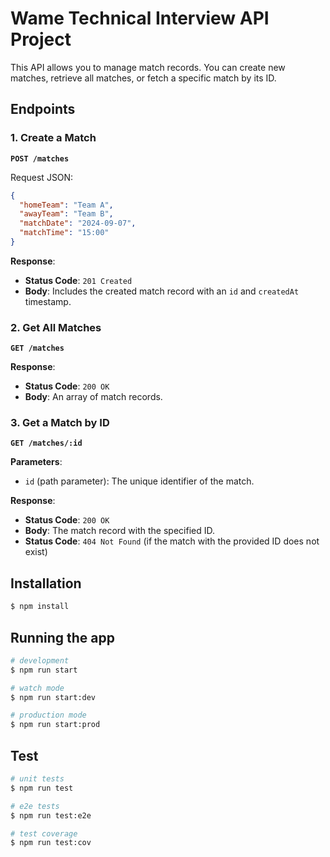 # Wame Technical Interview API Project

This API allows you to manage match records. You can create new matches, retrieve all matches, or fetch a specific match by its ID.

## Endpoints

### 1. Create a Match

**`POST /matches`**

Request JSON:

```json
{
  "homeTeam": "Team A",
  "awayTeam": "Team B",
  "matchDate": "2024-09-07",
  "matchTime": "15:00"
}
```

**Response**:
- **Status Code**: `201 Created`
- **Body**: Includes the created match record with an `id` and `createdAt` timestamp.

### 2. Get All Matches

**`GET /matches`**

**Response**:
- **Status Code**: `200 OK`
- **Body**: An array of match records.

### 3. Get a Match by ID

**`GET /matches/:id`**

**Parameters**:
- `id` (path parameter): The unique identifier of the match.

**Response**:
- **Status Code**: `200 OK`
- **Body**: The match record with the specified ID.
- **Status Code**: `404 Not Found` (if the match with the provided ID does not exist)

## Installation

```bash
$ npm install
```

## Running the app

```bash
# development
$ npm run start

# watch mode
$ npm run start:dev

# production mode
$ npm run start:prod
```

## Test

```bash
# unit tests
$ npm run test

# e2e tests
$ npm run test:e2e

# test coverage
$ npm run test:cov
```
